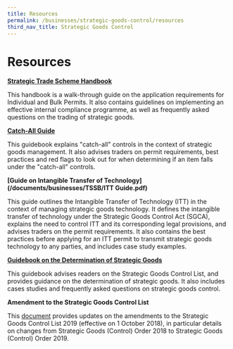 ```yaml
---
title: Resources
permalink: /businesses/strategic-goods-control/resources
third_nav_title: Strategic Goods Control
---
```


# Resources

**[Strategic Trade Scheme Handbook](/documents/businesses/strategic-trade-scheme-handbook-updated-1-oct-2019.pdf)**

This handbook is a walk-through guide on the application requirements for Individual and Bulk Permits. It also contains guidelines on implementing an effective internal compliance programme, as well as frequently asked questions on the trading of strategic goods.

**[Catch-All Guide](/documents/businesses/catch-all-guide-(1).pdf)**

This guidebook explains "catch-all" controls in the context of strategic goods management. It also advises traders on permit requirements, best practices and red flags to look out for when determining if an item falls under the "catch-all" controls.

**[Guide on Intangible Transfer of Technology] (/documents/businesses/TSSB/ITT Guide.pdf)**

This guide outlines the Intangible Transfer of Technology (ITT) in the context of managing strategic goods technology. It defines the intangible transfer of technology under the Strategic Goods Control Act (SGCA), explains the need to control ITT and its corresponding legal provisions, and advises traders on the permit requirements. It also contains the best practices before applying for an ITT permit to transmit strategic goods technology to any parties, and includes case study examples. 

**[Guidebook on the Determination of Strategic Goods](/documents/businesses/guidebook-on-the-determination-of-strategic-goods-3-oct-2019.pdf)**

This guidebook advises readers on the Strategic Goods Control List, and provides guidance on the determination of strategic goods. It also includes cases studies and frequently asked questions on strategic goods control.

**Amendment to the Strategic Goods Control List**

This  [document](/documents/businesses/sgco-2019-table-of-amendments-oct-2019.pdf) provides updates on the amendments to the Strategic Goods Control List 2019 (effective on 1 October 2018), in particular details on changes from Strategic Goods (Control) Order 2018 to Strategic Goods (Control) Order 2019.
